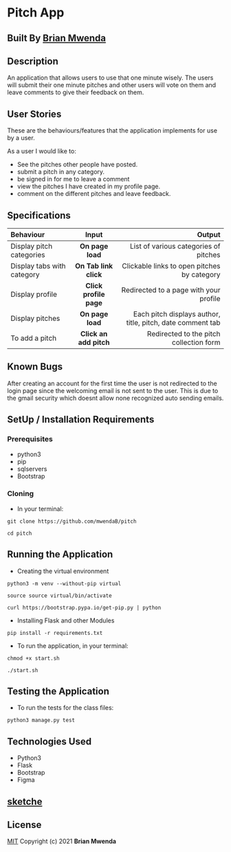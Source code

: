 # Pitch App

## Built By [Brian Mwenda](https://github.com/mwendaB)

## Description
An application that allows users to use that one minute wisely. The users will submit their one minute pitches and other users will vote on them and leave comments to give their feedback on them.


## User Stories
These are the behaviours/features that the application implements for use by a user.

As a user I would like to:
* See the pitches other people have posted.
* submit a pitch in any category.
* be signed in for me to leave a comment
* view the pitches I have created in my profile page.
* comment on the different pitches and leave feedback.

## Specifications
| Behaviour | Input | Output |
| :---------------- | :---------------: | ------------------: |
| Display pitch categories | **On page load** | List of various categories of pitches |
| Display tabs with  category | **On Tab link click** | Clickable links to open pitches by category |
| Display profile | **Click profile page** | Redirected to a page with your profile |
| Display pitches | **On page load** | Each pitch displays author, title, pitch, date comment tab |
| To add a pitch  | **Click an add pitch** | Redirected to the pitch collection form|

## Known Bugs
After creating an account for the first time the user is not redirected to
the login page since the welcoming email is not sent to the user.
This is due to the gmail security which doesnt allow none recognized 
auto sending emails.


## SetUp / Installation Requirements
### Prerequisites
* python3
* pip
* sqlservers
* Bootstrap

### Cloning
* In your terminal:

```
git clone https://github.com/mwendaB/pitch
```



```
cd pitch
```

## Running the Application
* Creating the virtual environment

```
python3 -m venv --without-pip virtual
```

```
source source virtual/bin/activate
```

```
curl https://bootstrap.pypa.io/get-pip.py | python
```

* Installing Flask and other Modules
```
pip install -r requirements.txt
```

* To run the application, in your terminal:

```
chmod +x start.sh
```

```
./start.sh
```

## Testing the Application
* To run the tests for the class files:
         
```
python3 manage.py test
```

## Technologies Used
* Python3
* Flask
* Bootstrap
* Figma

## [sketche](https://www.figma.com/file/PmU0tyOTW6RVrqRcI8gSfQ/pitch-app?node-id=2%3A9)

## License
[MIT](license)
Copyright (c) 2021 **Brian Mwenda**